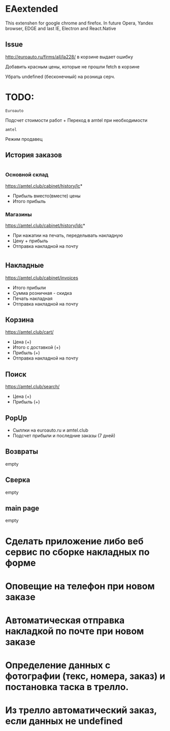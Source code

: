 # EAextended

This extenshen for google chrome and firefox.
In future Opera, Yandex browser, EDGE and last IE, Electron and React.Native

## Issue

http://euroauto.ru/firms/all/la228/  в корзине выдает ошибку

Добавить красным цены, которые не прошли fetch в корзине

Убрать undefined (бесконечный) на розница серч.

# TODO:

    Euroauto

Подсчет стоимости работ +
Переход в amtel при необходимости

    amtel

Режим продавец

## История заказов

#

### Основной склад

https://amtel.club/cabinet/history/lc*

- Прибыль вместо(вместе) цены
- Итого прибыль

### Магазины

https://amtel.club/cabinet/history/ldc*

- При нажатии на печать, переделывать накладную
- Цену + прибыль
- Отправка накладной на почту

#

## Накладные

https://amtel.club/cabinet/invoices

- Итого прибыли
- Сумма розничная - скидка
- Печать накладная
- Отправка накладной на почту

## Корзина

https://amtel.club/cart/

- Цена (+)
- Итого с доставкой (+)
- Прибыль (+)
- Отправка накладной на почту

## Поиск

https://amtel.club/search/

- Цена (+)
- Прибыль (+)

## PopUp

- Сыллки на euroauto.ru и amtel.club
- Подсчет прибыли и последние заказы (7 дней)

## Возвраты

empty

## Сверка

empty

## main page

empty

#

# Сделать приложение либо веб сервис по сборке накладных по форме

# Оповещие на телефон при новом заказе

# Автоматическая отправка накладкой по почте при новом заказе

# Определение данных с фотографии (текс, номера, заказ) и постановка таска в трелло.

# Из трелло автоматический заказ, если данных не undefined
